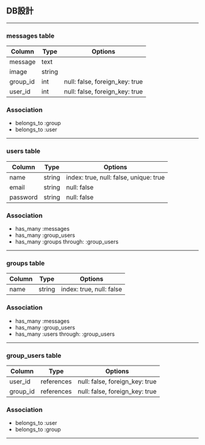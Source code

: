 ## DB設計
***
### messages table

|Column|Type|Options|
|------|----|-------|
|message|text| |
|image|string| |
|group_id|int|null: false, foreign_key: true|
|user_id|int|null: false, foreign_key: true|

### Association
- belongs_to :group
- belongs_to :user
***

### users table

|Column|Type|Options|
|------|----|-------|
|name|string|index: true, null: false, unique: true|
|email|string|null: false|
|password|string|null: false|

### Association
- has_many :messages
- has_many :group_users
- has_many :groups through: :group_users
***

### groups table

|Column|Type|Options|
|------|----|-------|
|name|string|index: true, null: false|

### Association
- has_many :messages
- has_many :group_users
- has_many :users through: :group_users
***

### group_users table

|Column|Type|Options|
|------|----|-------|
|user_id|references|null: false, foreign_key: true|
|group_id|references|null: false, foreign_key: true|

### Association
- belongs_to :user
- belongs_to :group
***
